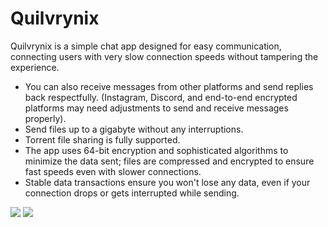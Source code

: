 # Quilvrynix
Quilvrynix is a simple chat app designed for easy communication, connecting users with very slow connection speeds without tampering the experience.


- You can also receive messages from other platforms and send replies back respectfully. (Instagram, Discord, and end-to-end encrypted platforms may need adjustments to send and receive messages properly).
- Send files up to a gigabyte without any interruptions.
- Torrent file sharing is fully supported.
- The app uses 64-bit encryption and sophisticated algorithms to minimize the data sent; files are compressed and encrypted to ensure fast speeds even with slower connections.
- Stable data transactions ensure you won't lose any data, even if your connection drops or gets interrupted while sending.


![](https://img.shields.io/github/stars/equiler/Quilvrynix)
![](https://img.shields.io/github/v/release/equiler/Quilvrynix)
